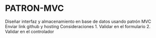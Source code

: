 # PATRON-MVC
Diseñar interfaz y almacenamiento en base de datos usando patrón MVC Enviar link github y hosting  Consideraciones 1. Validar en el formulario 2. Validar en el controlador
